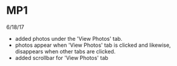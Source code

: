 # MP1
6/18/17
- added photos under the 'View Photos' tab.
- photos appear when 'View Photos' tab is clicked and likewise, disappears when other tabs are clicked.
- added scrollbar for 'View Photos' tab
